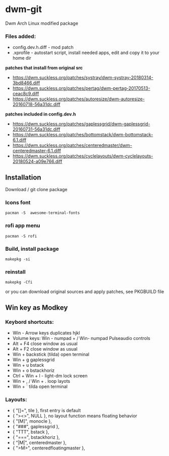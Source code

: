 # dwm-git
Dwm Arch Linux modified package


### Files added:

* config.dev.h.diff  - mod patch
* .xprofile   - autostart script, install needed apps, edit and copy it to your home dir

**patches that install from original src**

* https://dwm.suckless.org/patches/systray/dwm-systray-20180314-3bd8466.diff
* https://dwm.suckless.org/patches/pertag/dwm-pertag-20170513-ceac8c9.diff
* https://dwm.suckless.org/patches/autoresize/dwm-autoresize-20160718-56a31dc.diff

**patches included in config.dev.h**

* https://dwm.suckless.org/patches/gaplessgrid/dwm-gaplessgrid-20160731-56a31dc.diff
* https://dwm.suckless.org/patches/bottomstack/dwm-bottomstack-6.1.diff
* https://dwm.suckless.org/patches/centeredmaster/dwm-centeredmaster-6.1.diff
* https://dwm.suckless.org/patches/cyclelayouts/dwm-cyclelayouts-20180524-a09e766.diff


## Installation 

Download / git clone package

### Icons font
```
pacman -S  awesome-terminal-fonts
```

### rofi app menu
```
pacman -S rofi
```


### Build, install package
```
makepkg -si
```

### reinstall 
```
makepkg -Cfi
```

or you can download original sources and apply patches,  see PKGBUILD file


## Win key as Modkey
### Keybord shortcuts:
 *  Win - Arrow keys duplicates hjkl
 *  Volume keys:  Win - numpad + / Win- numpad  Pulseaudio controls
 *  Alt + F4 close window as usual
 *  Alt + F2 close window as usual
 *  Win + backstick (tilda)  open terminal
 *  Win + g gaplessgrid
 *  Win + u bstack
 *  Win + o bstackhoriz
 *  Ctrl + Win + l  - light-dm lock screen
 *  Win + , / Win + . loop layots
 *  Win + `  tilda open terminal
 
### Layouts: 

*  { "[]=",      tile },    first entry is default
*  { "><>",      NULL },    no layout function means floating behavior
*  { "[M]",      monocle },
*  { "###",      gaplessgrid },
*  { "TTT",      bstack },
*  { "===",      bstackhoriz },
*  { "|M|",      centeredmaster },
*  { ">M>",      centeredfloatingmaster },
